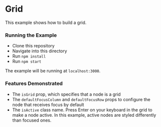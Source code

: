 # Grid

This example shows how to build a grid.

### Running the Example

- Clone this repository
- Navigate into this directory
- Run `npm install`
- Run `npm start`

The example will be running at `localhost:3000`.

### Features Demonstrated

- The `isGrid` prop, which specifies that a node is a grid
- The `defaultFocusColumn` and `defaultFocusRow` props to configure the node that receives focus by default
- The `isActive` class name. Press Enter on your keyboard in the grid to make a node active. In this example, active nodes
  are styled differently than focused ones.